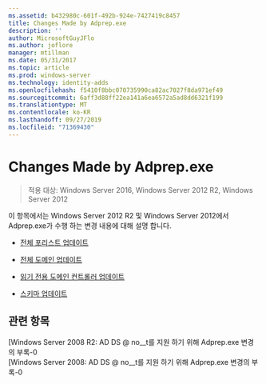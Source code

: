 ```yaml
---
ms.assetid: b432980c-601f-492b-924e-7427419c8457
title: Changes Made by Adprep.exe
description: ''
author: MicrosoftGuyJFlo
ms.author: joflore
manager: mtillman
ms.date: 05/31/2017
ms.topic: article
ms.prod: windows-server
ms.technology: identity-adds
ms.openlocfilehash: f5410f8bbc070735990ca82ac7027f8da971ef49
ms.sourcegitcommit: 6aff3d88ff22ea141a6ea6572a5ad8dd6321f199
ms.translationtype: MT
ms.contentlocale: ko-KR
ms.lasthandoff: 09/27/2019
ms.locfileid: "71369430"
---
```

# <a name="changes-made-by-adprepexe"></a>Changes Made by Adprep.exe

>적용 대상: Windows Server 2016, Windows Server 2012 R2, Windows Server 2012

이 항목에서는 Windows Server 2012 R2 및 Windows Server 2012에서 Adprep.exe가 수행 하는 변경 내용에 대해 설명 합니다.  
  
-   [전체 포리스트 업데이트](../../../ad-ds/deploy/RODC/Forest-Wide-Updates.md)  
  
-   [전체 도메인 업데이트](../../../ad-ds/deploy/Domain-Wide-Updates.md)  
  
-   [읽기 전용 도메인 컨트롤러 업데이트](../../../ad-ds/deploy/RODC/Read-Only-Domain-Controller-Updates.md)  
  
-   [스키마 업데이트](../../../ad-ds/deploy/Schema-Updates.md)  
  
## <a name="see-also"></a>관련 항목  
[Windows Server 2008 R2: AD DS @ no__t를 지원 하기 위해 Adprep.exe 변경의 부록-0  
[Windows Server 2008: AD DS @ no__t를 지원 하기 위해 Adprep.exe 변경의 부록-0  
  


